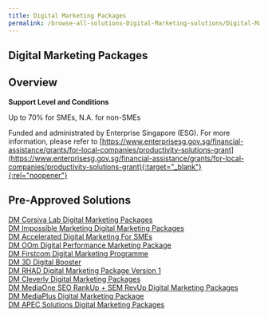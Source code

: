 ```yaml
---
title: Digital Marketing Packages
permalink: /browse-all-solutions-Digital-Marketing-solutions/Digital-Marketing-Packages
---
```


## Digital Marketing Packages
## Overview

**Support Level and Conditions**

Up to 70% for SMEs, N.A. for non-SMEs

Funded and administrated by Enterprise Singapore (ESG). For more information, please refer to [https://www.enterprisesg.gov.sg/financial-assistance/grants/for-local-companies/productivity-solutions-grant](https://www.enterprisesg.gov.sg/financial-assistance/grants/for-local-companies/productivity-solutions-grant){:target="_blank"}{:rel="noopener"}

## Pre-Approved Solutions

<a href='/productivity-solutions-grant/solutionrepo/solution2465' target='_blank'>DM Corsiva Lab Digital Marketing Packages</a><br>
<a href='/productivity-solutions-grant/solutionrepo/solution2470' target='_blank'>DM Impossible Marketing Digital Marketing Packages</a><br>
<a href='/productivity-solutions-grant/solutionrepo/solution2475' target='_blank'>DM Accelerated Digital Marketing For SMEs</a><br>
<a href='/productivity-solutions-grant/solutionrepo/solution2526' target='_blank'>DM OOm Digital Performance Marketing Package</a><br>
<a href='/productivity-solutions-grant/solutionrepo/solution2644' target='_blank'>DM Firstcom Digital Marketing Programme</a><br>
<a href='/productivity-solutions-grant/solutionrepo/solution2744' target='_blank'>DM 3D Digital Booster</a><br>
<a href='/productivity-solutions-grant/solutionrepo/solution2797' target='_blank'>DM RHAD Digital Marketing Package Version 1</a><br>
<a href='/productivity-solutions-grant/solutionrepo/solution2807' target='_blank'>DM Cleverly Digital Marketing Packages</a><br>
<a href='/productivity-solutions-grant/solutionrepo/solution2855' target='_blank'>DM MediaOne SEO RankUp + SEM RevUp Digital Marketing Packages</a><br>
<a href='/productivity-solutions-grant/solutionrepo/solution2979' target='_blank'>DM MediaPlus Digital Marketing Package</a><br>
<a href='/productivity-solutions-grant/solutionrepo/solution3015' target='_blank'>DM APEC Solutions Digital Marketing Packages</a><br>
